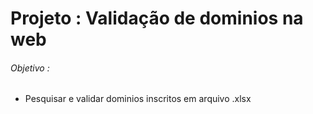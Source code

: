 # Projeto : Validação de dominios na web

###### Objetivo :
- Pesquisar e validar dominios inscritos em arquivo .xlsx

